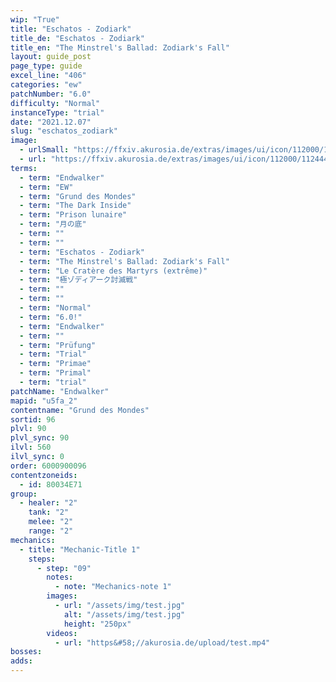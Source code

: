 ```yaml
---
wip: "True"
title: "Eschatos - Zodiark"
title_de: "Eschatos - Zodiark"
title_en: "The Minstrel's Ballad: Zodiark's Fall"
layout: guide_post
page_type: guide
excel_line: "406"
categories: "ew"
patchNumber: "6.0"
difficulty: "Normal"
instanceType: "trial"
date: "2021.12.07"
slug: "eschatos_zodiark"
image:
  - urlSmall: "https://ffxiv.akurosia.de/extras/images/ui/icon/112000/112444_hr1.png"
  - url: "https://ffxiv.akurosia.de/extras/images/ui/icon/112000/112444_hr1.png"
terms:
  - term: "Endwalker"
  - term: "EW"
  - term: "Grund des Mondes"
  - term: "The Dark Inside"
  - term: "Prison lunaire"
  - term: "月の底"
  - term: ""
  - term: ""
  - term: "Eschatos - Zodiark"
  - term: "The Minstrel's Ballad: Zodiark's Fall"
  - term: "Le Cratère des Martyrs (extrême)"
  - term: "極ゾディアーク討滅戦"
  - term: ""
  - term: ""
  - term: "Normal"
  - term: "6.0!"
  - term: "Endwalker"
  - term: ""
  - term: "Prüfung"
  - term: "Trial"
  - term: "Primae"
  - term: "Primal"
  - term: "trial"
patchName: "Endwalker"
mapid: "u5fa_2"
contentname: "Grund des Mondes"
sortid: 96
plvl: 90
plvl_sync: 90
ilvl: 560
ilvl_sync: 0
order: 6000900096
contentzoneids:
  - id: 80034E71
group:
  - healer: "2"
    tank: "2"
    melee: "2"
    range: "2"
mechanics:
  - title: "Mechanic-Title 1"
    steps:
      - step: "09"
        notes:
          - note: "Mechanics-note 1"
        images:
          - url: "/assets/img/test.jpg"
            alt: "/assets/img/test.jpg"
            height: "250px"
        videos:
          - url: "https&#58;//akurosia.de/upload/test.mp4"
bosses:
adds:
---
```

